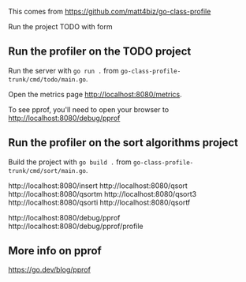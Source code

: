 This comes from https://github.com/matt4biz/go-class-profile



Run the project TODO with form


## Run the profiler on the TODO project

Run the server with `go run .` from `go-class-profile-trunk/cmd/todo/main.go`.

Open the metrics page [http://localhost:8080/metrics](http://localhost:8080/metrics).

To see pprof, you'll need to open your browser to [http://localhost:8080/debug/pprof](http://localhost:8080/debug/pprof)


## Run the profiler on the sort algorithms project

Build the project with `go build .` from `go-class-profile-trunk/cmd/sort/main.go`.

http://localhost:8080/insert
http://localhost:8080/qsort
http://localhost:8080/qsortm
http://localhost:8080/qsort3
http://localhost:8080/qsorti
http://localhost:8080/qsortf


http://localhost:8080/debug/pprof
http://localhost:8080/debug/pprof/profile

## More info on pprof

https://go.dev/blog/pprof